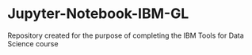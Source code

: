 # Jupyter-Notebook-IBM-GL
Repository created for the purpose of completing the IBM Tools for Data Science course

